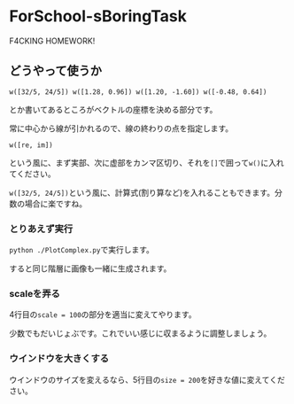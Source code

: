 # ForSchool-sBoringTask
F4CKING HOMEWORK!

## どうやって使うか

`w([32/5, 24/5])
w([1.28, 0.96])
w([1.20, -1.60])
w([-0.48, 0.64])`

とか書いてあるところがベクトルの座標を決める部分です。

常に中心から線が引かれるので、線の終わりの点を指定します。

`w([re, im])`

という風に、まず実部、次に虚部をカンマ区切り、それを`[]`で囲って`w()`に入れてください。

`w([32/5, 24/5])`という風に、計算式(割り算など)を入れることもできます。分数の場合に楽ですね。

### とりあえず実行

`python ./PlotComplex.py`で実行します。

すると同じ階層に画像も一緒に生成されます。

### scaleを弄る
4行目の`scale = 100`の部分を適当に変えてやります。

少数でもだいじょぶです。これでいい感じに収まるように調整しましょう。

### ウインドウを大きくする
ウインドウのサイズを変えるなら、5行目の`size = 200`を好きな値に変えてください。
